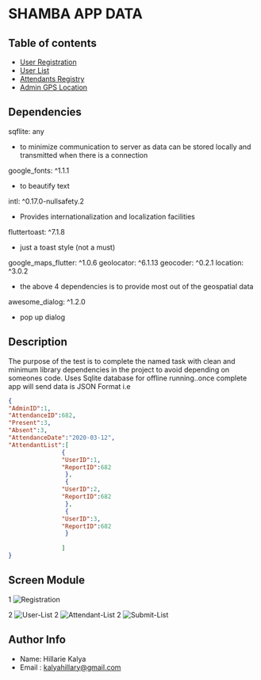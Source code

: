 # SHAMBA APP DATA 



## Table of contents

- [User Registration](#description)
- [User List](#onboarding-module)
- [Attendants Registry](#patient-module)
- [ Admin GPS Location](#doctor-module)



## Dependencies
  sqflite: any
  - to minimize communication to server as data can be stored locally and transmitted when there is a connection
  
  google_fonts: ^1.1.1
  - to beautify text
 
  intl: ^0.17.0-nullsafety.2
  - Provides internationalization and localization facilities
  
  fluttertoast: ^7.1.8
  - just a toast style (not a must)
  
  google_maps_flutter: ^1.0.6
  geolocator: ^6.1.13
  geocoder: ^0.2.1
  location: ^3.0.2
  
  - the above 4 dependencies is to provide most out of the geospatial data
  
  awesome_dialog: ^1.2.0
   - pop up dialog
  


## Description

The purpose of the test is to complete the named task with clean and minimum library dependencies in the project to avoid depending on someones code.
 Uses Sqlite database for offline running..once complete app will send data is JSON Format i.e
 
 ```json
{
"AdminID":1,
"AttendanceID":682,
"Present":3,
"Absent":3,
"AttendanceDate":"2020-03-12",
"AttendantList":[
                {
                "UserID":1,
                "ReportID":682
                 },
                 {
                "UserID":2,
                "ReportID":682
                 },
                 {
                "UserID":3,
                "ReportID":682
                 }
                
                ]
}
```


## Screen Module


1
![Registration](scrrenshots/register.png)

2
![User-List](scrrenshots/users.png)
2
![Attendant-List](scrrenshots/Attendants.png)
2
![Submit-List](scrrenshots/location.png)


## Author Info

- Name: Hillarie Kalya
- Email : kalyahillary@gmail.com
